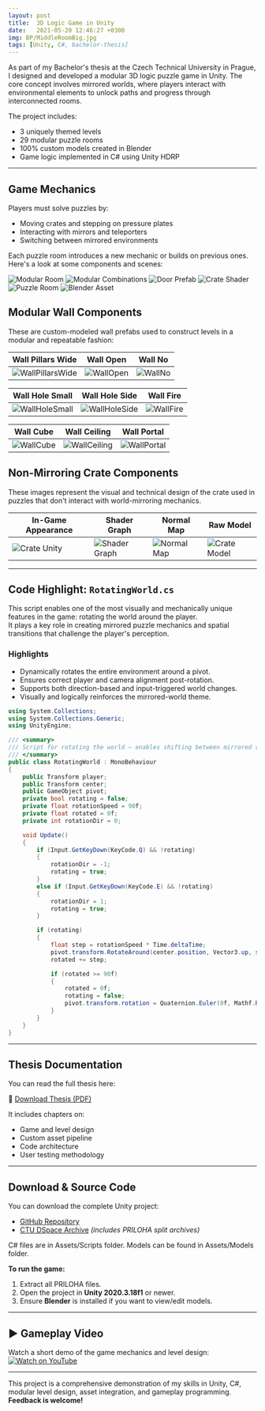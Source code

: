 ```yaml
---
layout: post
title:  3D Logic Game in Unity
date:   2021-05-20 12:46:27 +0300
img: BP/MiddleRoomBig.jpg
tags: [Unity, C#, bachelor-thesis]
---
```

As part of my Bachelor's thesis at the Czech Technical University in Prague, I designed and developed a modular 3D logic puzzle game in Unity. The core concept involves mirrored worlds, where players interact with environmental elements to unlock paths and progress through interconnected rooms.

The project includes:
- 3 uniquely themed levels
- 29 modular puzzle rooms
- 100% custom models created in Blender
- Game logic implemented in C# using Unity HDRP

---

## Game Mechanics

Players must solve puzzles by:
- Moving crates and stepping on pressure plates
- Interacting with mirrors and teleporters
- Switching between mirrored environments

Each puzzle room introduces a new mechanic or builds on previous ones. Here's a look at some components and scenes:

![Modular Room]({{site.baseurl}}/images/pages/BP/MiddleRoom.PNG)
![Modular Combinations]({{site.baseurl}}/images/pages/BP/modularComponentsCombination.jpg)
![Door Prefab]({{site.baseurl}}/images/pages/BP/door_prefab.jpg)
![Crate Shader]({{site.baseurl}}/images/pages/BP/NonMirroringCrateShaderGraph.PNG)
![Puzzle Room]({{site.baseurl}}/images/pages/BP/puzzle_room.PNG)
![Blender Asset]({{site.baseurl}}/images/pages/BP/unityCharacterController.jpg)

## Modular Wall Components

These are custom-modeled wall prefabs used to construct levels in a modular and repeatable fashion:

| Wall Pillars Wide | Wall Open | Wall No |
|-------------------|-----------|---------|
| ![WallPillarsWide]({{site.baseurl}}/images/pages/BP/WallPillarsWide.PNG) | ![WallOpen]({{site.baseurl}}/images/pages/BP/WallOpen.PNG) | ![WallNo]({{site.baseurl}}/images/pages/BP/WallNo.PNG) |

| Wall Hole Small | Wall Hole Side | Wall Fire |
|------------------|----------------|------------|
| ![WallHoleSmall]({{site.baseurl}}/images/pages/BP/WallHoleSmall.PNG) | ![WallHoleSide]({{site.baseurl}}/images/pages/BP/WallHoleSide.PNG) | ![WallFire]({{site.baseurl}}/images/pages/BP/WallFire.PNG) |

| Wall Cube | Wall Ceiling | Wall Portal |
|-----------|---------------|--------------|
| ![WallCube]({{site.baseurl}}/images/pages/BP/WallCube.PNG) | ![WallCeiling]({{site.baseurl}}/images/pages/BP/wallCeiling.PNG) | ![WallPortal]({{site.baseurl}}/images/pages/BP/WallPortal.PNG) |

## Non-Mirroring Crate Components

These images represent the visual and technical design of the crate used in puzzles that don't interact with world-mirroring mechanics.

| In-Game Appearance | Shader Graph | Normal Map | Raw Model |
|--------------------|--------------|------------|-----------|
| ![Crate Unity]({{site.baseurl}}/images/pages/BP/nonMirroringCrateUnity.PNG) | ![Shader Graph]({{site.baseurl}}/images/pages/BP/NonMirroringCrateShaderGraph.PNG) | ![Normal Map]({{site.baseurl}}/images/pages/BP/NonMirroringCrateNormalMap.png) | ![Crate Model]({{site.baseurl}}/images/pages/BP/nonMirroringCrate.PNG) |

---

## Code Highlight: `RotatingWorld.cs`

This script enables one of the most visually and mechanically unique features in the game: rotating the world around the player.  
It plays a key role in creating mirrored puzzle mechanics and spatial transitions that challenge the player's perception.

### Highlights

- Dynamically rotates the entire environment around a pivot.
- Ensures correct player and camera alignment post-rotation.
- Supports both direction-based and input-triggered world changes.
- Visually and logically reinforces the mirrored-world theme.

```csharp
using System.Collections;
using System.Collections.Generic;
using UnityEngine;

/// <summary>
/// Script for rotating the world — enables shifting between mirrored versions of the environment.
/// </summary>
public class RotatingWorld : MonoBehaviour
{
    public Transform player;
    public Transform center;
    public GameObject pivot;
    private bool rotating = false;
    private float rotationSpeed = 90f;
    private float rotated = 0f;
    private int rotationDir = 0;

    void Update()
    {
        if (Input.GetKeyDown(KeyCode.Q) && !rotating)
        {
            rotationDir = -1;
            rotating = true;
        }
        else if (Input.GetKeyDown(KeyCode.E) && !rotating)
        {
            rotationDir = 1;
            rotating = true;
        }

        if (rotating)
        {
            float step = rotationSpeed * Time.deltaTime;
            pivot.transform.RotateAround(center.position, Vector3.up, step * rotationDir);
            rotated += step;

            if (rotated >= 90f)
            {
                rotated = 0f;
                rotating = false;
                pivot.transform.rotation = Quaternion.Euler(0f, Mathf.Round(pivot.transform.eulerAngles.y / 90f) * 90f, 0f);
            }
        }
    }
}
```

---

## Thesis Documentation

You can read the full thesis here:  
<object data="https://dspace.cvut.cz/bitstream/handle/10467/94656/F3-BP-2021-Veverkova-Lucie-Bachelor_thesis_veverlu4.pdf?sequence=-1&isAllowed=y" width="100%" height="1080px" type='application/pdf'></object>

📘 [Download Thesis (PDF)](https://dspace.cvut.cz/bitstream/handle/10467/94656/F3-BP-2021-Veverkova-Lucie-Bachelor_thesis_veverlu4.pdf?sequence=-1&isAllowed=y)

It includes chapters on:
- Game and level design
- Custom asset pipeline
- Code architecture
- User testing methodology

---

## Download & Source Code

You can download the complete Unity project:
- [GitHub Repository](https://github.com/sciurusl/3D-logic-game-in-Unity)
- [CTU DSpace Archive](https://dspace.cvut.cz/handle/10467/94656) *(includes PRILOHA split archives)*

C# files are in Assets/Scripts folder. Models can be found in Assets/Models folder.

**To run the game:**
1. Extract all PRILOHA files.
2. Open the project in **Unity 2020.3.18f1** or newer.
3. Ensure **Blender** is installed if you want to view/edit models.

---

## ▶️ Gameplay Video

Watch a short demo of the game mechanics and level design:  
[![Watch on YouTube](https://img.youtube.com/vi/VPyuXbMLG64/0.jpg)](https://www.youtube.com/watch?v=VPyuXbMLG64)

---

This project is a comprehensive demonstration of my skills in Unity, C#, modular level design, asset integration, and gameplay programming.  
**Feedback is welcome!**

